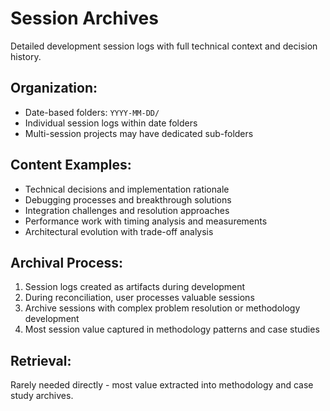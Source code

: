 # Session Archives

Detailed development session logs with full technical context and decision history.

## Organization:
- Date-based folders: `YYYY-MM-DD/`
- Individual session logs within date folders
- Multi-session projects may have dedicated sub-folders

## Content Examples:
- Technical decisions and implementation rationale
- Debugging processes and breakthrough solutions
- Integration challenges and resolution approaches
- Performance work with timing analysis and measurements
- Architectural evolution with trade-off analysis

## Archival Process:
1. Session logs created as artifacts during development
2. During reconciliation, user processes valuable sessions
3. Archive sessions with complex problem resolution or methodology development
4. Most session value captured in methodology patterns and case studies

## Retrieval:
Rarely needed directly - most value extracted into methodology and case study archives.
